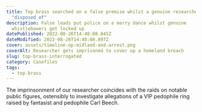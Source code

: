 ```yaml
---
title: Top brass searched on a false premise whilst a genuine researcher gets
  "disposed of"
description: False leads put police on a merry dance whilst genuine
  whistlebowers get locked up
datePublished: 2022-08-26T14:48:08.845Z
dateModified: 2022-08-26T14:48:08.897Z
cover: assets/timeline-op-midland-and-arrest.png
coverAlt: Researcher gets imprisoned to cover up a homeland breach
slug: top-brass-interrogated
category: Casefiles
tags:
  - top-brass
---
```

The imprinsonment of our researcher coincides with the raids on notable public figures, ostensibly to investigate allegations of a VIP pedophile ring raised by fantasist and pedophile Carl Beech.